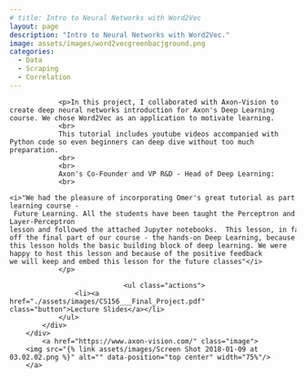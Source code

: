 ```yaml
---
# title: Intro to Neural Networks with Word2Vec
layout: page
description: "Intro to Neural Networks with Word2Vec."
image: assets/images/word2vecgreenbacjground.png
categories:
  - Data
  - Scraping
  - Correlation
---
```


    			<p>In this project, I collaborated with Axon-Vision to create deep neural networks introduction for Axon's Deep Learning course. We chose Word2Vec as an application to motivate learning.
    			<br>
    			This tutorial includes youtube videos accompanied with Python code so even beginners can deep dive without too much preparation.
    			<br>
    			<br>
    			Axon's Co-Founder and VP R&D - Head of Deep Learning:​
    			<br>
    			<i>"We had the pleasure of incorporating Omer's great tutorial as part of Axon's deep-learning course - Future Learning. All the students have been taught the Perceptron and Multi-Layer-Perceptron lesson and followed the attached Jupyter notebooks.  This lesson, in fact, had kick-off the final part of our course - the hands-on Deep Learning, because this lesson holds the basic building block of deep learning. We were happy to host this lesson and because of the positive feedback we will keep and embed this lesson for the future classes"</i>
    			</p>

    							<ul class="actions">
    				<li><a href="./assets/images/CS156___Final_Project.pdf" class="button">Lecture Slides</a></li>
    			</ul>
    		</div>
    	</div>
    		<a href="https://www.axon-vision.com/" class="image">
    	<img src="{% link assets/images/Screen Shot 2018-01-09 at 03.02.02.png %}" alt="" data-position="top center" width="75%"/>
    	</a>
